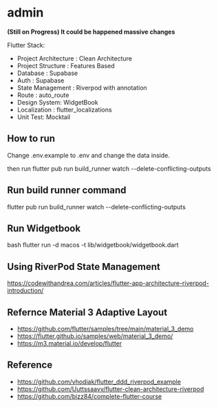 # admin

**(Still on Progress) It could be happened massive changes**

Flutter Stack:

- Project Architecture : Clean Architecture
- Project Structure : Features Based
- Database : Supabase
- Auth : Supabase
- State Management : Riverpod with annotation
- Route : auto_route
- Design System: WidgetBook
- Localization : flutter_localizations
- Unit Test: Mocktail

## How to run

Change .env.example to .env and change the data inside.

then run flutter pub run build_runner watch --delete-conflicting-outputs

## Run build runner command

flutter pub run build_runner watch --delete-conflicting-outputs

## Run Widgetbook

bash flutter run -d macos -t lib/widgetbook/widgetbook.dart

## Using RiverPod State Management

https://codewithandrea.com/articles/flutter-app-architecture-riverpod-introduction/

## Refernce Material 3 Adaptive Layout

- https://github.com/flutter/samples/tree/main/material_3_demo
- https://flutter.github.io/samples/web/material_3_demo/
- https://m3.material.io/develop/flutter

## Reference

- https://github.com/vhodiak/flutter_ddd_riverpod_example
- https://github.com/Uuttssaavv/flutter-clean-architecture-riverpod
- https://github.com/bizz84/complete-flutter-course
